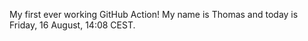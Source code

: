 My first ever working GitHub Action!
My name is Thomas and today is Friday, 16 August, 14:08 CEST. 
